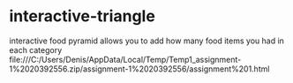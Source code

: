 # interactive-triangle
interactive food pyramid allows you to add how many food items you had in each category
file:///C:/Users/Denis/AppData/Local/Temp/Temp1_assignment-1%2020392556.zip/assignment-1%2020392556/assignment%201.html
